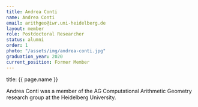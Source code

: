 ```yaml
---
title: Andrea Conti
name: Andrea Conti
email: arithgeo@iwr.uni-heidelberg.de
layout: member
role: Postdoctoral Researcher
status: alumni
order: 1
photo: "/assets/img/andrea-conti.jpg"
graduation_year: 2020
current_position: Former Member
---
```

title: {{ page.name }}

Andrea Conti was a member of the AG Computational Arithmetic Geometry research group at the Heidelberg University.